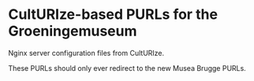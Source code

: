 # CultURIze-based PURLs for the Groeningemuseum
Nginx server configuration files from CultURIze.

These PURLs should only ever redirect to the new Musea Brugge PURLs.